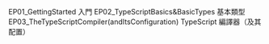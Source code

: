 EP01_GettingStarted                             入門
EP02_TypeScriptBasics&BasicTypes                基本類型
EP03_TheTypeScriptCompiler(andItsConfiguration) TypeScript 編譯器（及其配置）